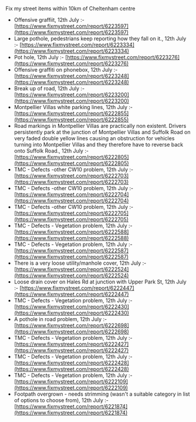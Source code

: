 Fix my street items within 10km of Cheltenham centre

<!-- fix_marker starts -->

- Offensive graffiit, 12th July :- [https://www.fixmystreet.com/report/6223597](https://www.fixmystreet.com/report/6223597)
- Large pothole, pedestrians keep reporting how they fall on it., 12th July :- [https://www.fixmystreet.com/report/6223334](https://www.fixmystreet.com/report/6223334)
- Pot hole, 12th July :- [https://www.fixmystreet.com/report/6223276](https://www.fixmystreet.com/report/6223276)
- Offensive graffiti on phonebox, 12th July :- [https://www.fixmystreet.com/report/6223248](https://www.fixmystreet.com/report/6223248)
- Break up of road, 12th July :- [https://www.fixmystreet.com/report/6223200](https://www.fixmystreet.com/report/6223200)
- Montpellier Villas white parking lines, 12th July :- [https://www.fixmystreet.com/report/6222855](https://www.fixmystreet.com/report/6222855)
- Road markings in Montpellier Villas are practically non existent. Drivers persistently park at the junction of Montpellier Villas and Suffolk Road on very faded double yellow lines causing an obstruction for vehicles turning into Montpellier Villas and they therefore have to reverse back onto Suffolk Road., 12th July :- [https://www.fixmystreet.com/report/6222805](https://www.fixmystreet.com/report/6222805)
- TMC - Defects -other CW10 problem, 12th July :- [https://www.fixmystreet.com/report/6222703](https://www.fixmystreet.com/report/6222703)
- TMC - Defects -other CW10 problem, 12th July :- [https://www.fixmystreet.com/report/6222704](https://www.fixmystreet.com/report/6222704)
- TMC - Defects -other CW10 problem, 12th July :- [https://www.fixmystreet.com/report/6222705](https://www.fixmystreet.com/report/6222705)
- TMC - Defects - Vegetation problem, 12th July :- [https://www.fixmystreet.com/report/6222588](https://www.fixmystreet.com/report/6222588)
- TMC - Defects - Vegetation problem, 12th July :- [https://www.fixmystreet.com/report/6222587](https://www.fixmystreet.com/report/6222587)
- There is a very loose utility/manhole cover, 12th July :- [https://www.fixmystreet.com/report/6222524](https://www.fixmystreet.com/report/6222524)
- Loose drain cover on Hales Rd at junction with Upper Park St, 12th July :- [https://www.fixmystreet.com/report/6222447](https://www.fixmystreet.com/report/6222447)
- TMC - Defects - Vegetation problem, 12th July :- [https://www.fixmystreet.com/report/6222430](https://www.fixmystreet.com/report/6222430)
- A pothole in road problem, 12th July :- [https://www.fixmystreet.com/report/6222698](https://www.fixmystreet.com/report/6222698)
- TMC - Defects - Vegetation problem, 12th July :- [https://www.fixmystreet.com/report/6222427](https://www.fixmystreet.com/report/6222427)
- TMC - Defects - Vegetation problem, 12th July :- [https://www.fixmystreet.com/report/6222428](https://www.fixmystreet.com/report/6222428)
- TMC - Defects - Vegetation problem, 12th July :- [https://www.fixmystreet.com/report/6222109](https://www.fixmystreet.com/report/6222109)
- Footpath overgrown - needs strimming (wasn't a suitable category in list of options to choose from), 12th July :- [https://www.fixmystreet.com/report/6221874](https://www.fixmystreet.com/report/6221874)

<!-- fix_marker ends -->